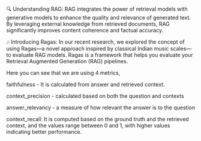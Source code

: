 🔍 Understanding RAG: RAG integrates the power of retrieval models with generative models to enhance the quality and relevance of generated text. By leveraging external knowledge from retrieved documents, RAG significantly improves content coherence and factual accuracy.


🎶 Introducing Ragas: In our recent research, we explored the concept of using Ragas—a novel approach inspired by classical Indian music scales—to evaluate RAG models. Ragas is a framework that helps you evaluate your Retrieval Augmented Generation (RAG) pipelines.


Here you can see that we are using 4 metrics, 

faithfulness - It is calculated from answer and retrieved context.

context_precision - calculated based on both the question and contexts

answer_relevancy - a measure of how relevant the answer is to the question

context_recall: It is computed based on the ground truth and the retrieved context, and the values range between 0 and 1, with higher values indicating better performance.
